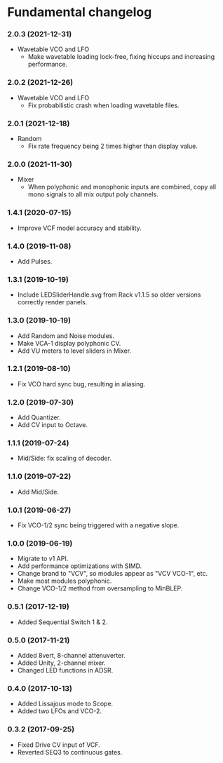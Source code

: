 # Fundamental changelog

### 2.0.3 (2021-12-31)
- Wavetable VCO and LFO
	- Make wavetable loading lock-free, fixing hiccups and increasing performance.

### 2.0.2 (2021-12-26)
- Wavetable VCO and LFO
	- Fix probabilistic crash when loading wavetable files.

### 2.0.1 (2021-12-18)
- Random
	- Fix rate frequency being 2 times higher than display value.

### 2.0.0 (2021-11-30)
- Mixer
	- When polyphonic and monophonic inputs are combined, copy all mono signals to all mix output poly channels.

### 1.4.1 (2020-07-15)
- Improve VCF model accuracy and stability.

### 1.4.0 (2019-11-08)
- Add Pulses.

### 1.3.1 (2019-10-19)
- Include LEDSliderHandle.svg from Rack v1.1.5 so older versions correctly render panels.

### 1.3.0 (2019-10-19)
- Add Random and Noise modules.
- Make VCA-1 display polyphonic CV.
- Add VU meters to level sliders in Mixer.

### 1.2.1 (2019-08-10)
- Fix VCO hard sync bug, resulting in aliasing.

### 1.2.0 (2019-07-30)
- Add Quantizer.
- Add CV input to Octave.

### 1.1.1 (2019-07-24)
- Mid/Side: fix scaling of decoder.

### 1.1.0 (2019-07-22)
- Add Mid/Side.

### 1.0.1 (2019-06-27)
- Fix VCO-1/2 sync being triggered with a negative slope.

### 1.0.0 (2019-06-19)
- Migrate to v1 API.
- Add performance optimizations with SIMD.
- Change brand to "VCV", so modules appear as "VCV VCO-1", etc.
- Make most modules polyphonic.
- Change VCO-1/2 method from oversampling to MinBLEP.

### 0.5.1 (2017-12-19)
- Added Sequential Switch 1 & 2.

### 0.5.0 (2017-11-21)
- Added 8vert, 8-channel attenuverter.
- Added Unity, 2-channel mixer.
- Changed LED functions in ADSR.

### 0.4.0 (2017-10-13)
- Added Lissajous mode to Scope.
- Added two LFOs and VCO-2.

### 0.3.2 (2017-09-25)
- Fixed Drive CV input of VCF.
- Reverted SEQ3 to continuous gates.
